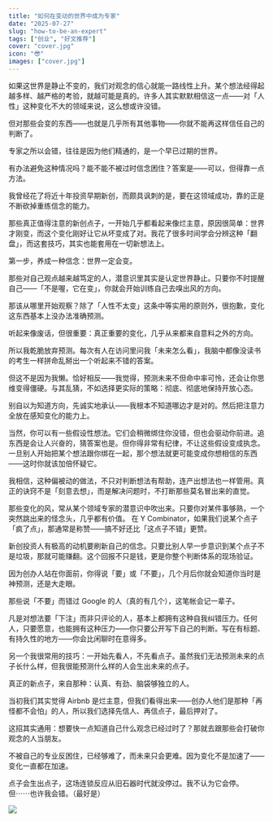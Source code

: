 ```yaml
---
title: "如何在变动的世界中成为专家"
date: "2025-07-27"
slug: "how-to-be-an-expert"
tags: ["创业", "好文推荐"]
cover: "cover.jpg"
icon: "😎"
images: ["cover.jpg"]
---
```

如果这世界是静止不变的，我们对观念的信心就能一路线性上升。某个想法经得起越多样、越严格的考验，就越可能是真的。许多人其实默默相信这一点——对「人性」这种变化不大的领域来说，这么想或许没错。



但对那些会变的东西——也就是几乎所有其他事物——你就不能再这样信任自己的判断了。



专家之所以会错，往往是因为他们精通的，是一个早已过期的世界。



有办法避免这种情况吗？能不能不被过时信念困住？答案是——可以，但得靠一点方法。



我曾经花了将近十年投资早期新创，而颇具讽刺的是，要在这领域成功，靠的正是不断砍掉重练信念的能力。



那些真正值得注意的新创点子，一开始几乎都看起来像烂主意，原因很简单：世界才刚变，而这个变化刚好让它从坏变成了对。我花了很多时间学会分辨这种「翻盘」，而这套技巧，其实也能套用在一切新想法上。



第一步，养成一种信念：世界一定会变。



那些对自己观点越来越笃定的人，潜意识里其实是认定世界静止。只要你不时提醒自己——「不是喔，它在变」，你就会开始训练自己去嗅出风的方向。



那该从哪里开始观察？除了「人性不太变」这条中等实用的原则外，很抱歉，变化这东西基本上没办法准确预测。



听起来像废话，但很重要：真正重要的变化，几乎从来都来自意料之外的方向。



所以我乾脆放弃预测。每次有人在访问里问我「未来怎么看」，我脑中都像没读书的考生一样拼命乱掰出一个听起来不错的答案。



但这不是因为我懒。恰好相反——我觉得，预测未来不但命中率可怜，还会让你思维变得僵硬。与其乱猜，不如选择更实际的策略：彻底、彻底地保持开放心态。



别自以为知道方向，先诚实地承认——我根本不知道哪边才是对的。然后把注意力全放在感知变化的能力上。



当然，你可以有一些假设性想法。它们会稍微绑住你没错，但也会驱动你前进。追东西是会让人兴奋的，猜答案也是。但你得非常有纪律，不让这些假设变成执念。
一旦别人开始把某个想法跟你绑在一起，那个想法就更可能变成你想相信的东西——这时你就该加倍怀疑它。



我相信，这种偏被动的做法，不只对判断想法有帮助，连产出想法也一样管用。真正的诀窍不是「刻意去想」，而是解决问题时，不打断那些莫名冒出来的直觉。



那些变化的风，常从某个领域专家的潜意识中吹出来。只要你对某件事够熟，一个突然跳出来的怪念头，几乎都有价值。
在 Y Combinator，如果我们说某个点子「疯了点」，那通常是称赞——搞不好还比「这点子不错」更赞。



新创投资人有极高的动机要刷新自己的信念。只要比别人早一步意识到某个点子不是垃圾，那就可能赚翻。这个回报不只是钱，更是你整个判断体系的现场验证。



因为创办人站在你面前，你得说「要」或「不要」，几个月后你就会知道你当时是神预测，还是大走眼。



那些说「不要」而错过 Google 的人（真的有几个），这笔帐会记一辈子。



凡是对想法要「下注」而非只评论的人，基本上都拥有这种自我纠错压力。任何人，只要愿意，也能拥有这种压力——你只要公开写下自己的判断。写在有标题、有持久性的地方——你会比闲聊时在意得多。



另一个我很常用的技巧：一开始先看人，不先看点子。虽然我们无法预测未来的点子长什么样，但我很能预测什么样的人会生出未来的点子。



真正的新点子，来自那种：认真、有劲、脑袋够独立的人。



当初我们其实觉得 Airbnb 是烂主意，但我们看得出来——创办人他们是那种「再怪都不会怕」的人，所以我们选择先信人、再信点子，最后押对了。



这招其实通用：想要快一点知道自己什么观念已经过时了？那就去跟那些会打破你观念的人当朋友。



不被自己的专业反困住，已经够难了，而未来只会更难。因为变化不是加速了——变化一直都在加速。



点子会生出点子，这场连锁反应从旧石器时代就没停过。我不认为它会停。
但⋯⋯也许我会错。（最好是）




![](https://prod-files-secure.s3.us-west-2.amazonaws.com/112d0858-5090-4d34-a606-b75eb8d65fd2/46476355-9cf3-4e99-9b7a-3531bc426380/1000202064.png?X-Amz-Algorithm=AWS4-HMAC-SHA256&X-Amz-Content-Sha256=UNSIGNED-PAYLOAD&X-Amz-Credential=ASIAZI2LB466STH7GOAS%2F20250907%2Fus-west-2%2Fs3%2Faws4_request&X-Amz-Date=20250907T152816Z&X-Amz-Expires=3600&X-Amz-Security-Token=IQoJb3JpZ2luX2VjEDwaCXVzLXdlc3QtMiJGMEQCIE0rxNhqLGvcIwh1OFmiZP6anT7mQjQ3h5R8B0vHl6%2FXAiAxTaPt4jmOE8IxPSQhu554h%2BEtLUgljJGPl%2F8UgMnanyqIBAil%2F%2F%2F%2F%2F%2F%2F%2F%2F%2F8BEAAaDDYzNzQyMzE4MzgwNSIMuVB%2F%2FfgNtpx%2Bt3yxKtwDP5FnrWOH8BQYE3Ha4YXYxUF1PwYputs4bHixYhpjTPEGEeB4wWV%2BkjyNCkhstPRCd1yvOWxHVYiqcgHOd%2BifzfYQGqX0Qa51sESxbzB4dUPtdtwVddqu3rc3bC6RoZY6hp3gvAdcgQFf7W8jYQKVeyEzL3coYKvP5OQooJr%2BE6aW8C7ECxoXFsGu98z0rStcS%2BKtnkQVP%2FZSB3%2BQvxxmjGKjhuZ9PFAARG3mJC6EwBXefZGGo3KdDQbAV7kMwrrz837u1GZ86JnLUTRLJHrroZx1nt4G1vC3qBlLWB4RrNEZdjokGUGZHM6JhAM4FZPS2jjFI8Hgwfvh9DYkNpWe1qu2FTp89tl8PYyuvRQD8sUpFsvv%2BaNBvRiVxITpSJv9pxxmLM8jH6A66ATWEdc0CojXBcFY7zCOm2AGdvlW2XscY3GkAjy7AnZwhcpBHiTPWNJU67vw848x%2FRkqcn9VBPRkPD5frxaXpqpF4ZdxwT5xHxSJcss2G4gCYfFW5CNwEs1KHhedDQRuag%2B7UbsJjOZl26JmNHMOej88taqv94bx1LB6WNj%2BVYRh7fjqS0Kw2vyt6sG4E9tF9vw%2BKLF3Oh7l5KQE2D6BIeEefi%2F3lOiBnJ9wJNJf5J2aKA0wseb1xQY6pgFfjIDoe2f8QXzRmWUcdMRFNOY%2B%2FcZqfzAcm7BKFG2gJwZC6JF3On0FO4PJMPMjelyfUsiFuVcgaVe9bDXs4yVeeOK%2FBSN0joe0QspxsynRKDDlJCBuozwYyc6dIpJbKMSp2X6K61ZGj37ARsJ4nmJ%2Ff5%2Bdcm8%2F1oruJaSNRmErsYhS0ZQzHWcTnWfVp0Y3kQ9S%2FKoQgNyzWDPk7jCnKPCySgoukKvT&X-Amz-Signature=72ca2e1bdaa882bfea90d878e3ff8729c4964863a6e8c668edec07843f78417c&X-Amz-SignedHeaders=host&x-amz-checksum-mode=ENABLED&x-id=GetObject)

